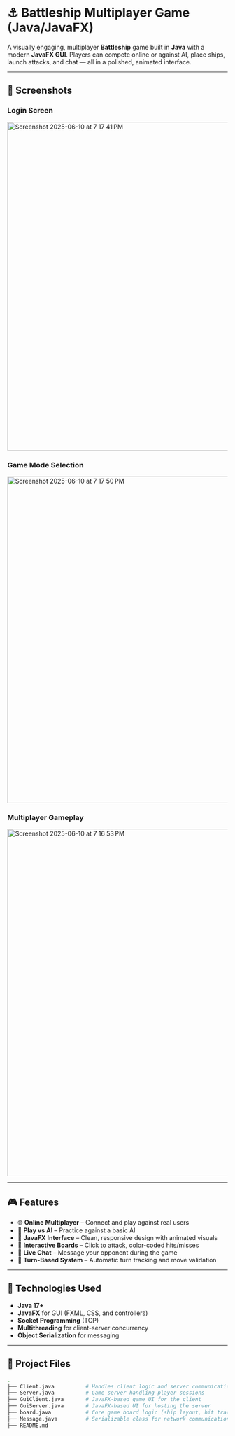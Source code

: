 # ⚓ Battleship Multiplayer Game (Java/JavaFX)

A visually engaging, multiplayer **Battleship** game built in **Java** with a modern **JavaFX GUI**. Players can compete online or against AI, place ships, launch attacks, and chat — all in a polished, animated interface.

---

## 📸 Screenshots

### Login Screen
<img width="751" alt="Screenshot 2025-06-10 at 7 17 41 PM" src="https://github.com/user-attachments/assets/269169c2-e6d8-4527-8b98-30c0cd48767d" />

### Game Mode Selection
<img width="747" alt="Screenshot 2025-06-10 at 7 17 50 PM" src="https://github.com/user-attachments/assets/629a297a-a722-4229-a151-d7fa29d59cfa" />

### Multiplayer Gameplay
<img width="794" alt="Screenshot 2025-06-10 at 7 16 53 PM" src="https://github.com/user-attachments/assets/9d394cac-3b75-469c-b8ef-a10cfdc4ba78" />

---

## 🎮 Features

- 🌐 **Online Multiplayer** – Connect and play against real users
- 🤖 **Play vs AI** – Practice against a basic AI
- 🧩 **JavaFX Interface** – Clean, responsive design with animated visuals
- 🔵 **Interactive Boards** – Click to attack, color-coded hits/misses
- 💬 **Live Chat** – Message your opponent during the game
- 🧠 **Turn-Based System** – Automatic turn tracking and move validation

---

## 🧪 Technologies Used

- **Java 17+**
- **JavaFX** for GUI (FXML, CSS, and controllers)
- **Socket Programming** (TCP)
- **Multithreading** for client-server concurrency
- **Object Serialization** for messaging

---

## 📁 Project Files

```bash
.
├── Client.java          # Handles client logic and server communication
├── Server.java          # Game server handling player sessions
├── GuiClient.java       # JavaFX-based game UI for the client
├── GuiServer.java       # JavaFX-based UI for hosting the server
├── board.java           # Core game board logic (ship layout, hit tracking)
├── Message.java         # Serializable class for network communication
├── README.md
